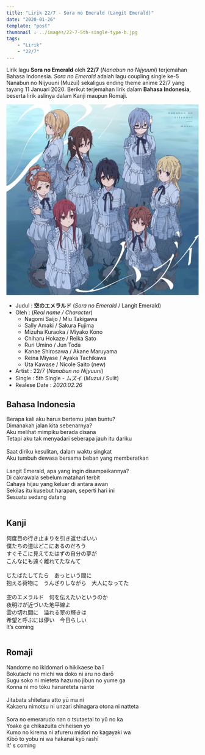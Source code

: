 ```yaml
---
title: "Lirik 22/7 - Sora no Emerald (Langit Emerald)"
date: "2020-01-26"
template: "post"
thumbnail : ../images/22-7-5th-single-type-b.jpg
tags:
    - "Lirik"
    - "22/7"
---
```


Lirik lagu **Sora no Emerald** oleh **22/7** (*Nanabun no Nijyuuni*) terjemahan Bahasa Indonesia. *Sora no Emerald* adalah lagu coupling single ke-5 Nanabun no Nijyuuni (Muzui) sekaligus ending theme anime 22/7 yang tayang 11 Januari 2020. Berikut terjemahan lirik dalam **Bahasa Indonesia**, beserta lirik aslinya dalam Kanji maupun Romaji. 

<div class="cdcover">
	<img src="../images/22-7-5th-single-type-b.jpg" alt="22/7 5th Single Limited Edition Type B"/>
</div>

- Judul : **空のエメラルド** (*Sora no Emerald* / Langit Emerald)
- Oleh : (*Real name / Character*)
	- Nagomi Saijo / Miu Takigawa
	- Sally Amaki / Sakura Fujima
    - Mizuha Kuraoka / Miyako Kono
    - Chiharu Hokaze / Reika Sato
    - Ruri Umino / Jun Toda
    - Kanae Shirosawa / Akane Maruyama
    - Reina Miyase / Ayaka Tachikawa
    - Uta Kawase / Nicole Saito (new)
- Artist : 22/7 (*Nanabun no Nijyuuni*)
- Single : 5th Single - ムズイ (*Muzui* / Sulit)
- Realese Date : *2020.02.26*

## Bahasa Indonesia
Berapa kali aku harus bertemu jalan buntu?<br>
Dimanakah jalan kita sebenarnya?<br>
Aku melihat mimpiku berada disana<br>
Tetapi aku tak menyadari seberapa jauh itu dariku<br>
<br>
Saat diriku kesulitan, dalam waktu singkat<br>
Aku tumbuh dewasa bersama beban yang memberatkan<br>
<br>
Langit Emerald, apa yang ingin disampaikannya?<br>
Di cakrawala sebelum matahari terbit<br>
Cahaya hijau yang keluar di antara awan<br>
Sekilas itu kusebut harapan, seperti hari ini<br>
Sesuatu sedang datang<br>
<br>

## Kanji
何度目の行き止まりを引き返せばいい<br>
僕たちの道はどこにあるのだろう<br>
すぐそこに見えてたはずの自分の夢が<br>
こんなにも遠く離れてたなんて<br>
<br>
じたばたしてたら　あっという間に<br>
抱える荷物に　うんざりしながら　大人になってた<br>
<br>
空のエメラルド　何を伝えたいというのか<br>
夜明けが近づいた地平線よ<br>
雲の切れ間に　溢れる翠の輝きは<br>
希望と呼ぶには儚い　今日らしい<br>
It’s coming<br>
<br>

## Romaji
Nandome no ikidomari o hikikaese ba ī<br>
Bokutachi no michi wa doko ni aru no darō<br>
Sugu soko ni mieteta hazu no jibun no yume ga<br>
Konna ni mo tōku hanareteta nante<br>
<br>
Jitabata shitetara atto yū ma ni<br>
Kakaeru nimotsu ni unzari shinagara otona ni natteta<br>
<br>
Sora no emerarudo nan o tsutaetai to yū no ka<br>
Yoake ga chikazuita chiheisen yo<br>
Kumo no kirema ni afureru midori no kagayaki wa<br>
Kibō to yobu ni wa hakanai kyō rashī<br>
It' s coming<br>
<br>

